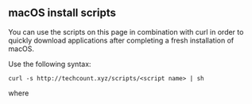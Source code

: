 ## macOS install scripts

You can use the scripts on this page in combination with curl in order to quickly download applications after completing a fresh installation of macOS.

Use the following syntax:

`curl -s http://techcount.xyz/scripts/<script name> | sh`
  
where <script name> can be replaced by:
  * personal
  * image
